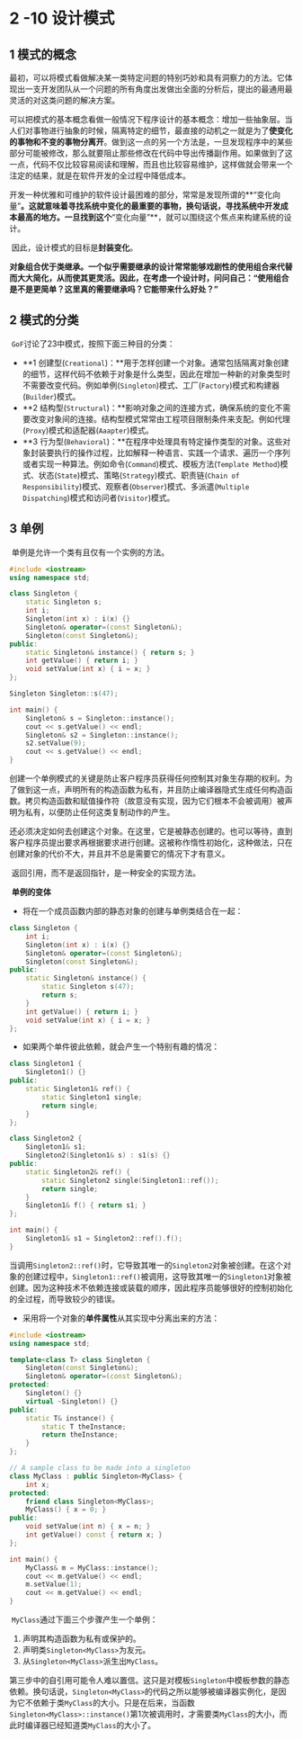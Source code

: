 # 2 -10 设计模式

## 1 模式的概念

​	最初，可以将模式看做解决某一类特定问题的特别巧妙和具有洞察力的方法。它体现出一支开发团队从一个问题的所有角度出发做出全面的分析后，提出的最通用最灵活的对这类问题的解决方案。

​	可以把模式的基本概念看做一般情况下程序设计的基本概念：增加一些抽象层。当人们对事物进行抽象的时候，隔离特定的细节，最直接的动机之一就是为了**使变化的事物和不变的事物分离开**。做到这一点的另一个方法是，一旦发现程序中的某些部分可能被修改，那么就要阻止那些修改在代码中导出传播副作用。如果做到了这一点，代码不仅比较容易阅读和理解，而且也比较容易维护，这样做就会带来一个注定的结果，就是在软件开发的全过程中降低成本。

​	开发一种优雅和可维护的软件设计最困难的部分，常常是发现所谓的**“变化向量”**。这就意味着寻找系统中变化的最重要的事物，换句话说，寻找系统中开发成本最高的地方。一旦找到这个**“变化向量”**，就可以围绕这个焦点来构建系统的设计。

​	因此，设计模式的目标是**封装变化**。

​	**对象组合优于类继承。一个似乎需要继承的设计常常能够戏剧性的使用组合来代替而大大简化，从而使其更灵活。因此，在考虑一个设计时，问问自己：“使用组合是不是更简单？这里真的需要继承吗？它能带来什么好处？”**

## 2 模式的分类

​	`GoF`讨论了23中模式，按照下面三种目的分类：

- **1 创建型(`Creational`)：**用于怎样创建一个对象。通常包括隔离对象创建的细节，这样代码不依赖于对象是什么类型，因此在增加一种新的对象类型时不需要改变代码。例如单例(`Singleton`)模式、工厂(`Factory`)模式和构建器(`Builder`)模式。
- **2 结构型(`Structural`)：**影响对象之间的连接方式，确保系统的变化不需要改变对象间的连接。结构型模式常常由工程项目限制条件来支配。例如代理(`Proxy`)模式和适配器(`Aaapter`)模式。
- **3 行为型(`Behavioral`)：**在程序中处理具有特定操作类型的对象。这些对象封装要执行的操作过程，比如解释一种语言、实践一个请求、遍历一个序列或者实现一种算法。例如命令(`Command`)模式、模板方法(`Template Method`)模式、状态(`State`)模式、策略(`Strategy`)模式、职责链(`Chain of Responsibility`)模式、观察者(`Observer`)模式、多派遣(`Multiple Dispatching`)模式和访问者(`Visitor`)模式。

## 3 单例

​	单例是允许一个类有且仅有一个实例的方法。

~~~c++
#include <iostream>
using namespace std;

class Singleton {
	static Singleton s;
	int i;
	Singleton(int x) : i(x) {}
	Singleton& operator=(const Singleton&);
	Singleton(const Singleton&);
public:
	static Singleton& instance() { return s; }
	int getValue() { return i; }
	void setValue(int x) { i = x; }
};

Singleton Singleton::s(47);

int main() {
	Singleton& s = Singleton::instance();
	cout << s.getValue() << endl;
	Singleton& s2 = Singleton::instance();
	s2.setValue(9);
	cout << s.getValue() << endl;
}
~~~

​	创建一个单例模式的关键是防止客户程序员获得任何控制其对象生存期的权利。为了做到这一点，声明所有的构造函数为私有，并且防止编译器隐式生成任何构造函数。拷贝构造函数和赋值操作符（故意没有实现，因为它们根本不会被调用）被声明为私有，以便防止任何这类复制动作的产生。

​	还必须决定如何去创建这个对象。在这里，它是被静态创建的。也可以等待，直到客户程序员提出要求再根据要求进行创建。这被称作惰性初始化，这种做法，只在创建对象的代价不大，并且并不总是需要它的情况下才有意义。

​	返回引用，而不是返回指针，是一种安全的实现方法。

​	**单例的变体**	

- 将在一个成员函数内部的静态对象的创建与单例类结合在一起：

~~~c++
class Singleton {
	int i;
	Singleton(int x) : i(x) {}
	Singleton& operator=(const Singleton&);
	Singleton(const Singleton&);
public:
	static Singleton& instance() { 
		static Singleton s(47);
		return s; 
	}
	int getValue() { return i; }
	void setValue(int x) { i = x; }
};
~~~

- 如果两个单件彼此依赖，就会产生一个特别有趣的情况：

~~~c++
class Singleton1 {
	Singleton1() {}
public:
	static Singleton1& ref() {
		static Singleton1 single;
		return single;
	}
};

class Singleton2 {
	Singleton1& s1;
	Singleton2(Singleton1& s) : s1(s) {}
public:
	static Singleton2& ref() {
		static Singleton2 single(Singleton1::ref());
		return single;
	}
	Singleton1& f() { return s1; }
};

int main() {
	Singleton1& s1 = Singleton2::ref().f();
}
~~~

​	当调用`Singleton2::ref()`时，它导致其唯一的`Singleton2`对象被创建。在这个对象的创建过程中，`Singleton1::ref()`被调用，这导致其唯一的`Singleton1`对象被创建。因为这种技术不依赖连接或装载的顺序，因此程序员能够很好的控制初始化的全过程，而导致较少的错误。

- 采用将一个对象的**单件属性**从其实现中分离出来的方法：

~~~c++
#include <iostream>
using namespace std;

template<class T> class Singleton {
	Singleton(const Singleton&);
	Singleton& operator=(const Singleton&);
protected:
	Singleton() {}
	virtual ~Singleton() {}
public:
	static T& instance() {
		static T theInstance;
		return theInstance;
	}
};

// A sample class to be made into a singleton
class MyClass : public Singleton<MyClass> {
	int x;
protected:
	friend class Singleton<MyClass>;
	MyClass() { x = 0; }
public:
	void setValue(int n) { x = n; }
	int getValue() const { return x; }
};

int main() {
	MyClass& m = MyClass::instance();
	cout << m.getValue() << endl;
	m.setValue(1);
	cout << m.getValue() << endl;
}
~~~

​	`MyClass`通过下面三个步骤产生一个单例：

1. 声明其构造函数为私有或保护的。
2. 声明类`Singleton<MyClass>`为友元。
3. 从`Singleton<MyClass>`派生出`MyClass`。

​	第三步中的自引用可能令人难以置信。这只是对模板`Singleton`中模板参数的静态依赖。换句话说，`Singleton<MyClass>`的代码之所以能够被编译器实例化，是因为它不依赖于类`MyClass`的大小。只是在后来，当函数`Singleton<MyClass>::instance()`第1次被调用时，才需要类`MyClass`的大小，而此时编译器已经知道类`MyClass`的大小了。